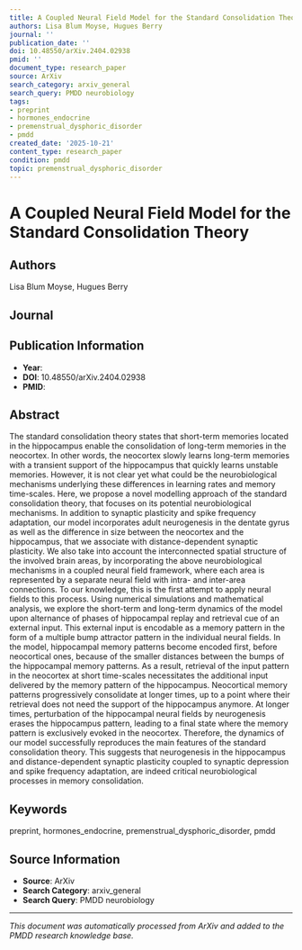 ```yaml
---
title: A Coupled Neural Field Model for the Standard Consolidation Theory
authors: Lisa Blum Moyse, Hugues Berry
journal: ''
publication_date: ''
doi: 10.48550/arXiv.2404.02938
pmid: ''
document_type: research_paper
source: ArXiv
search_category: arxiv_general
search_query: PMDD neurobiology
tags:
- preprint
- hormones_endocrine
- premenstrual_dysphoric_disorder
- pmdd
created_date: '2025-10-21'
content_type: research_paper
condition: pmdd
topic: premenstrual_dysphoric_disorder
---
```


# A Coupled Neural Field Model for the Standard Consolidation Theory

## Authors
Lisa Blum Moyse, Hugues Berry

## Journal


## Publication Information
- **Year**: 
- **DOI**: 10.48550/arXiv.2404.02938
- **PMID**: 

## Abstract
The standard consolidation theory states that short-term memories located in the hippocampus enable the consolidation of long-term memories in the neocortex. In other words, the neocortex slowly learns long-term memories with a transient support of the hippocampus that quickly learns unstable memories. However, it is not clear yet what could be the neurobiological mechanisms underlying these differences in learning rates and memory time-scales. Here, we propose a novel modelling approach of the standard consolidation theory, that focuses on its potential neurobiological mechanisms. In addition to synaptic plasticity and spike frequency adaptation, our model incorporates adult neurogenesis in the dentate gyrus as well as the difference in size between the neocortex and the hippocampus, that we associate with distance-dependent synaptic plasticity. We also take into account the interconnected spatial structure of the involved brain areas, by incorporating the above neurobiological mechanisms in a coupled neural field framework, where each area is represented by a separate neural field with intra- and inter-area connections. To our knowledge, this is the first attempt to apply neural fields to this process. Using numerical simulations and mathematical analysis, we explore the short-term and long-term dynamics of the model upon alternance of phases of hippocampal replay and retrieval cue of an external input. This external input is encodable as a memory pattern in the form of a multiple bump attractor pattern in the individual neural fields. In the model, hippocampal memory patterns become encoded first, before neocortical ones, because of the smaller distances between the bumps of the hippocampal memory patterns. As a result, retrieval of the input pattern in the neocortex at short time-scales necessitates the additional input delivered by the memory pattern of the hippocampus. Neocortical memory patterns progressively consolidate at longer times, up to a point where their retrieval does not need the support of the hippocampus anymore. At longer times, perturbation of the hippocampal neural fields by neurogenesis erases the hippocampus pattern, leading to a final state where the memory pattern is exclusively evoked in the neocortex. Therefore, the dynamics of our model successfully reproduces the main features of the standard consolidation theory. This suggests that neurogenesis in the hippocampus and distance-dependent synaptic plasticity coupled to synaptic depression and spike frequency adaptation, are indeed critical neurobiological processes in memory consolidation.

## Keywords
preprint, hormones_endocrine, premenstrual_dysphoric_disorder, pmdd

## Source Information
- **Source**: ArXiv
- **Search Category**: arxiv_general
- **Search Query**: PMDD neurobiology

---
*This document was automatically processed from ArXiv and added to the PMDD research knowledge base.*
